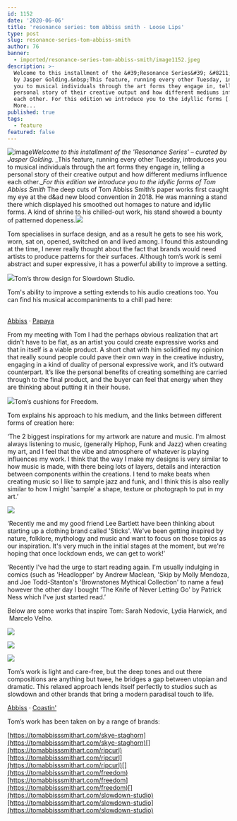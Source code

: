 ```yaml
---
id: 1152
date: '2020-06-06'
title: 'resonance series: tom abbiss smith - Loose Lips'
type: post
slug: resonance-series-tom-abbiss-smith
author: 76
banner:
  - imported/resonance-series-tom-abbiss-smith/image1152.jpeg
description: >-
  Welcome to this installment of the &#39;Resonance Series&#39; &#8211; curated
  by Jasper Golding.&nbsp;This feature, running every other Tuesday, introduces
  you to musical individuals through the art forms they engage in, telling a
  personal story of their creative output and how different mediums influence
  each other. For this edition we introduce you to the idyllic forms [...]Read
  More...
published: true
tags:
  - feature
featured: false
---
```

![image](../imported/resonance-series-tom-abbiss-smith/image1152.jpeg)_Welcome to this installment of the 'Resonance Series' – curated by Jasper Golding._ _This feature, running every other Tuesday, introduces you to musical individuals through the art forms they engage in, telling a personal story of their creative output and how different mediums influence each other.__For this edition we introduce you to the idyllic forms of Tom Abbiss Smith_ The deep cuts of Tom Abbiss Smith’s paper works first caught my eye at the d&ad new blood convention in 2018. He was manning a stand there which displayed his smoothed out homages to nature and idyllic forms. A kind of shrine to his chilled-out work, his stand showed a bounty of patterned dopeness.![](https://lh4.googleusercontent.com/Drvizs4hTlSXbOiRpHKzFZmJQw3UiA_vIJH4fiPHfzDBBXfVfiyZUar-XQjBW4LXt7ywLRqpb3AgQuXrdBOE01FIO2AGKAsTv-ruDA_nYfDjYY44j2YJGy-Yj7oemZlv22R2S4ZF)

Tom specialises in surface design, and as a result he gets to see his work, worn, sat on, opened, switched on and lived among. I found this astounding at the time, I never really thought about the fact that brands would need artists to produce patterns for their surfaces. Although tom’s work is semi abstract and super expressive, it has a powerful ability to improve a setting. 

![](https://lh6.googleusercontent.com/cyie16Cc3k76Z-Arx0qdNh2ilP_hG3Hd6zuLuQxBZDp3INleDUm4OHqeECEk0Qy9n09wfRRkwg-rcTztQDwSfiTn_HaeUhZrkZIalGf5liSUNnyjcwtpjyzWT3u7KQ8xpZejG8CK)Tom’s throw design for Slowdown Studio.

Tom's ability to improve a setting extends to his audio creations too. You can find his musical accompaniments to a chill pad here:  
 

[Abbiss](https://soundcloud.com/abbiss "Abbiss") · [Papaya](https://soundcloud.com/abbiss/papaya "Papaya")

From my meeting with Tom I had the perhaps obvious realization that art didn't have to be flat, as an artist you could create expressive works and that in itself is a viable product. A short chat with him solidified my opinion that really sound people could pave their own way in the creative industry, engaging in a kind of duality of personal expressive work, and it’s outward counterpart. It’s like the personal benefits of creating something are carried through to the final product, and the buyer can feel that energy when they are thinking about putting it in their house. 

![](https://lh4.googleusercontent.com/H5GJV-6virC8_EEaCi_s08MbqLNEshV3177T0vzvE4hgOGzq6V0eglqPY8jawG_sqmsHqZHm1pYSbWwpHwQxL3WQzafh_2SPOO2xjVE2K50ukdLxoQjt6YLK4C5hIdc17_WO0LNe)Tom’s cushions for Freedom.

Tom explains his approach to his medium, and the links between different forms of creation here:

‘The 2 biggest inspirations for my artwork are nature and music. I'm almost always listening to music, (generally Hiphop, Funk and Jazz) when creating my art, and I feel that the vibe and atmosphere of whatever is playing influences my work. I think that the way I make my designs is very similar to how music is made, with there being lots of layers, details and interaction between components within the creations. I tend to make beats when creating music so I like to sample jazz and funk, and I think this is also really similar to how I might 'sample' a shape, texture or photograph to put in my art.’

![](https://lh6.googleusercontent.com/B29WY4bQDoIYKWZy17ZoSpfiQjBeqZypyWOSs30uZnMAnGZY5MqSaAphDpdgygfieBbgGdZo5QWkKGpyT5BGqKOC76ni4_LXoqdSaYLuFBOyORXSQuTokfNBLU-zIQOlZlLmUxfE)

‘Recently me and my good friend Lee Bartlett have been thinking about starting up a clothing brand called 'Sticks'. We've been getting inspired by nature, folklore, mythology and music and want to focus on those topics as our inspiration. It's very much in the initial stages at the moment, but we're hoping that once lockdown ends, we can get to work!’

‘Recently I've had the urge to start reading again. I'm usually indulging in comics (such as 'Headlopper' by Andrew Maclean, 'Skip by Molly Mendoza, and Joe Todd-Stanton's 'Brownstones Mythical Collection' to name a few) however the other day I bought 'The Knife of Never Letting Go' by Patrick Ness which I've just started read.’

Below are some works that inspire Tom: Sarah Nedovic, Lydia Harwick, and  Marcelo Velho.

![](https://lh4.googleusercontent.com/SNAygmkpQz-Sx-jfyyI_x2pn1Y4B1D-4HqZDTC5Kj_XPMXm2vWXaLHj_1-Qo9Ata4cS3WTygNQSPuMozOj9i7e-BH5TQTOutDjvXkoKq9Ji2z2FskLsDwvFuwnanunpPDxxG16PR)

![](https://lh6.googleusercontent.com/xPoeF3gWi_zyDlR23SytNKvZaBbM0tPlvosdPsHuXst2WC3oYgp7Pq4-CgnIB0OOcQ4tOyNj4uRfnX8aXPJern6BEv70qdhAWBROFcxjuW9Eph6dNRR7GMtpjKJDJo_xF4hTg-sD)

![](https://lh3.googleusercontent.com/zrspg94G8uPaVtVLCn0fKsU7LB4nmBNdc7f_rxfONkZAPnUtUgscUT8P3Flgt5plaoy1lGfCcbl9_fHtkwtFSXsqFlpLTXdrfYlpuK4mwyIx2zhNkTalhbHJMCo0C6-eNl1Pxdwo)

Tom’s work is light and care-free, but the deep tones and out there compositions are anything but twee, he bridges a gap between utopian and dramatic. This relaxed approach lends itself perfectly to studios such as slowdown and other brands that bring a modern paradisal touch to life. 

[Abbiss](https://soundcloud.com/abbiss "Abbiss") · [Coastin'](https://soundcloud.com/abbiss/coastin "Coastin'")

Tom’s work has been taken on by a range of brands:

[](https://tomabbisssmithart.com/skye-staghorn)[https://tomabbisssmithart.com/skye-staghorn](https://tomabbisssmithart.com/skye-staghorn)[](https://tomabbisssmithart.com/ripcurl)[https://tomabbisssmithart.com/ripcurl](https://tomabbisssmithart.com/ripcurl)[](https://tomabbisssmithart.com/freedom)[https://tomabbisssmithart.com/freedom](https://tomabbisssmithart.com/freedom)[](https://tomabbisssmithart.com/slowdown-studio)[https://tomabbisssmithart.com/slowdown-studio](https://tomabbisssmithart.com/slowdown-studio)